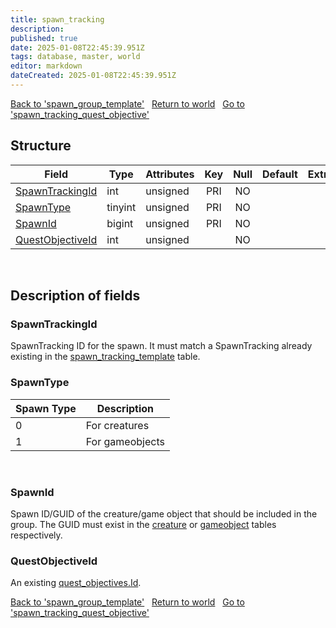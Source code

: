 ```yaml
---
title: spawn_tracking
description: 
published: true
date: 2025-01-08T22:45:39.951Z
tags: database, master, world
editor: markdown
dateCreated: 2025-01-08T22:45:39.951Z
---
```


<a href="https://trinitycore.info/en/database/master/world/spawn_group_template" class="mt-5 v-btn v-btn--depressed v-btn--flat v-btn--outlined theme--light v-size--default darkblue--text text--lighten-3"><span class="v-btn__content"><i aria-hidden="true" class="v-icon notranslate v-icon--left mdi mdi-arrow-left theme--light"></i><span>Back to 'spawn_group_template'</span></span></a>&nbsp;&nbsp;&nbsp;<a href="https://trinitycore.info/en/database/master/world/home" class="mt-5 v-btn v-btn--depressed v-btn--flat v-btn--outlined theme--light v-size--default darkblue--text text--lighten-3"><span class="v-btn__content"><i aria-hidden="true" class="v-icon notranslate v-icon--left mdi mdi-home-outline theme--light"></i><span>Return to world</span></span></a>&nbsp;&nbsp;&nbsp;<a href="https://trinitycore.info/en/database/master/world/spawn_tracking_quest_objective" class="mt-5 v-btn v-btn--depressed v-btn--flat v-btn--outlined theme--light v-size--default darkblue--text text--lighten-3"><span class="v-btn__content"><span>Go to 'spawn_tracking_quest_objective'</span><i aria-hidden="true" class="v-icon notranslate v-icon--right mdi mdi-arrow-right theme--light"></i></span></a>

## Structure

| Field | Type | Attributes | Key | Null | Default | Extra | Comment |
| --- | --- | --- | :---: | :---: | --- | --- | --- |
| [SpawnTrackingId](#spawntrackingid) | int | unsigned | PRI | NO |  |  |  |
| [SpawnType](#spawntype) | tinyint | unsigned | PRI | NO |  |  |  |
| [SpawnId](#spawnid) | bigint | unsigned | PRI | NO |  |  |  |
| [QuestObjectiveId](#questobjectiveid) | int | unsigned |  | NO |  |  |  |
&nbsp;
## Description of fields

### SpawnTrackingId
SpawnTracking ID for the spawn. It must match a SpawnTracking already existing in the [spawn_tracking_template](/en/database/master/world/spawn_tracking_template) table.
&nbsp;

### SpawnType
| Spawn Type | Description      |
| ---------- | ---------------- |
|          0 | For creatures    |
|          1 | For gameobjects  |
&nbsp;

### SpawnId
Spawn ID/GUID of the creature/game object that should be included in the group. The GUID must exist in the [creature](/en/database/master/world/creature) or [gameobject](/en/database/master/world/gameobject) tables respectively.
&nbsp;

### QuestObjectiveId
An existing [quest_objectives.Id](/en/database/master/world/quest_objectives#id).

<a href="https://trinitycore.info/en/database/master/world/spawn_group_template" class="mt-5 v-btn v-btn--depressed v-btn--flat v-btn--outlined theme--light v-size--default darkblue--text text--lighten-3"><span class="v-btn__content"><i aria-hidden="true" class="v-icon notranslate v-icon--left mdi mdi-arrow-left theme--light"></i><span>Back to 'spawn_group_template'</span></span></a>&nbsp;&nbsp;&nbsp;<a href="https://trinitycore.info/en/database/master/world/home" class="mt-5 v-btn v-btn--depressed v-btn--flat v-btn--outlined theme--light v-size--default darkblue--text text--lighten-3"><span class="v-btn__content"><i aria-hidden="true" class="v-icon notranslate v-icon--left mdi mdi-home-outline theme--light"></i><span>Return to world</span></span></a>&nbsp;&nbsp;&nbsp;<a href="https://trinitycore.info/en/database/master/world/spawn_tracking_quest_objective" class="mt-5 v-btn v-btn--depressed v-btn--flat v-btn--outlined theme--light v-size--default darkblue--text text--lighten-3"><span class="v-btn__content"><span>Go to 'spawn_tracking_quest_objective'</span><i aria-hidden="true" class="v-icon notranslate v-icon--right mdi mdi-arrow-right theme--light"></i></span></a>

